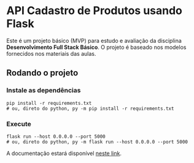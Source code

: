 # API Cadastro de Produtos usando Flask

Este é um projeto básico (MVP) para estudo e avaliação da disciplina **Desenvolvimento Full Stack Básico**.
O projeto é baseado nos modelos fornecidos nos materiais das aulas.

## Rodando o projeto

### Instale as dependências

```shell
pip install -r requirements.txt
# ou, direto do python, py -m pip install -r requirements.txt 
```

### Execute

```shell
flask run --host 0.0.0.0 --port 5000
# ou, direto do python, py -m flask run --host 0.0.0.0 --port 5000
```

A documentação estará disponível [neste link](http://localhost:5000/openapi/swagger).

